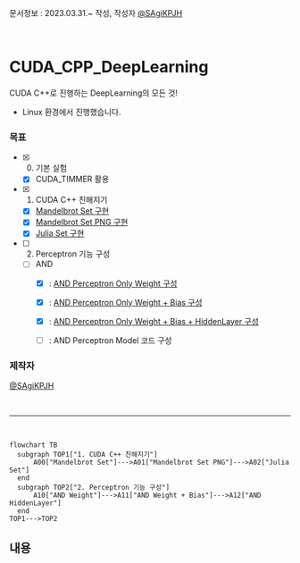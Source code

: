 문서정보 : 2023.03.31.~ 작성, 작성자 [@SAgiKPJH](https://github.com/SAgiKPJH)

<br>

# CUDA_CPP_DeepLearning
CUDA C++로 진행하는 DeepLearning의 모든 것!  

- Linux 환경에서 진행했습니다.

### 목표

- [x] 0. 기본 실험
  - [x] CUDA_TIMMER 활용
- [x] 1. CUDA C++ 친해지기
  - [x] [Mandelbrot Set 구현](https://github.com/SagiK-Repository/CUDA_CPP_DeepLearning/blob/main/1.%20CUDA%20C%2B%2B%20%EC%B9%9C%ED%95%B4%EC%A7%80%EA%B8%B0/Mandelbrot%20Set/mandel%20brot%20set.cu)
  - [x] [Mandelbrot Set PNG 구현](https://github.com/SagiK-Repository/CUDA_CPP_DeepLearning/blob/main/1.%20CUDA%20C%2B%2B%20%EC%B9%9C%ED%95%B4%EC%A7%80%EA%B8%B0/Mandelbrot%20Set/mandelbrot%20set%20PNG.cu)
  - [x] [Julia Set 구현](https://github.com/SagiK-Repository/CUDA_CPP_DeepLearning/blob/main/1.%20CUDA%20C%2B%2B%20%EC%B9%9C%ED%95%B4%EC%A7%80%EA%B8%B0/Julia%20Set/juliaset.cu)
- [ ] 2. Perceptron 기능 구성
  - [ ] AND
    - [x] : [AND Perceptron Only Weight 구성](https://github.com/SagiK-Repository/CUDA_CPP_DeepLearning/blob/main/2.%20Perceptron%20%EA%B8%B0%EB%8A%A5%20%EA%B5%AC%EC%84%B1/AND/AND0_Per.cu)
    - [x] : [AND Perceptron Only Weight + Bias 구성](https://github.com/SagiK-Repository/CUDA_CPP_DeepLearning/blob/main/2.%20Perceptron%20%EA%B8%B0%EB%8A%A5%20%EA%B5%AC%EC%84%B1/AND/AND1_Per_plus_bias)
    - [x] : [AND Perceptron Only Weight + Bias + HiddenLayer 구성](https://github.com/SagiK-Repository/CUDA_CPP_DeepLearning/blob/main/2.%20Perceptron%20%EA%B8%B0%EB%8A%A5%20%EA%B5%AC%EC%84%B1/AND/AND2_PerPlus_Hidden)
    - [ ] : AND Perceptron Model 코드 구성


### 제작자
[@SAgiKPJH](https://github.com/SAgiKPJH)

<br>

---

<br>

```mermaid
flowchart TB
  subgraph TOP1["1. CUDA C++ 친해지기"]
      A00["Mandelbrot Set"]--->A01["Mandelbrot Set PNG"]--->A02["Julia Set"]
  end
  subgraph TOP2["2. Perceptron 기능 구성"]
      A10["AND Weight"]--->A11["AND Weight + Bias"]--->A12["AND HiddenLayer"]
  end
TOP1--->TOP2
```

## 내용

